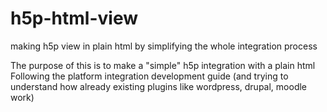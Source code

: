 # h5p-html-view
making h5p view in plain html by simplifying the whole integration process

The purpose of this is to make a "simple" h5p integration with a plain html
Following the platform integration development guide (and trying to understand how already existing plugins like wordpress, drupal, moodle work)
